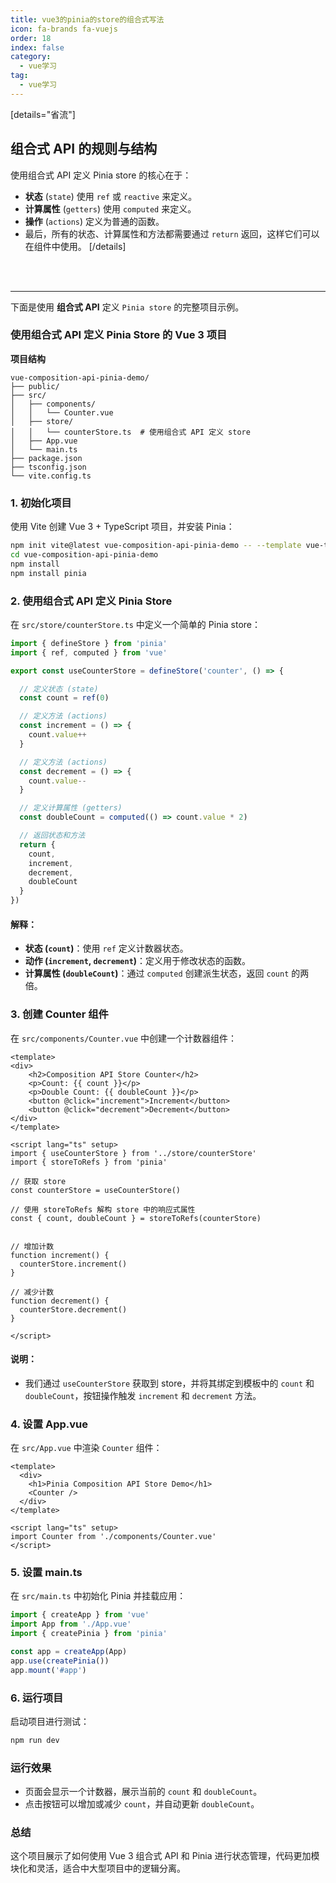 ```yaml
---
title: vue3的pinia的store的组合式写法
icon: fa-brands fa-vuejs
order: 18
index: false
category:
  - vue学习
tag:
  - vue学习
---
```








[details="省流"]
## 组合式 API 的规则与结构

使用组合式 API 定义 Pinia store 的核心在于：

- **状态** (`state`) 使用 `ref` 或 `reactive` 来定义。
- **计算属性** (`getters`) 使用 `computed` 来定义。
- **操作** (`actions`) 定义为普通的函数。
- 最后，所有的状态、计算属性和方法都需要通过 `return` 返回，这样它们可以在组件中使用。
[/details]


<br><br>

----





下面是使用 **组合式 API** 定义 `Pinia store` 的完整项目示例。

### 使用组合式 API 定义 Pinia Store 的 Vue 3 项目

**项目结构**

```
vue-composition-api-pinia-demo/
├── public/
├── src/
│   ├── components/
│   │   └── Counter.vue
│   ├── store/
│   │   └── counterStore.ts  # 使用组合式 API 定义 store
│   ├── App.vue
│   └── main.ts
├── package.json
├── tsconfig.json
└── vite.config.ts
```

### 1. 初始化项目

使用 Vite 创建 Vue 3 + TypeScript 项目，并安装 Pinia：

```bash
npm init vite@latest vue-composition-api-pinia-demo -- --template vue-ts
cd vue-composition-api-pinia-demo
npm install
npm install pinia
```

### 2. 使用组合式 API 定义 Pinia Store

在 `src/store/counterStore.ts` 中定义一个简单的 Pinia store：

```ts
import { defineStore } from 'pinia'
import { ref, computed } from 'vue'

export const useCounterStore = defineStore('counter', () => {

  // 定义状态 (state)
  const count = ref(0)

  // 定义方法 (actions)
  const increment = () => {
    count.value++
  }

  // 定义方法 (actions)
  const decrement = () => {
    count.value--
  }

  // 定义计算属性 (getters)
  const doubleCount = computed(() => count.value * 2)

  // 返回状态和方法
  return {
    count,
    increment,
    decrement,
    doubleCount
  }
})
```

#### 解释：

- **状态 (`count`)**：使用 `ref` 定义计数器状态。
- **动作 (`increment`, `decrement`)**：定义用于修改状态的函数。
- **计算属性 (`doubleCount`)**：通过 `computed` 创建派生状态，返回 `count` 的两倍。

### 3. 创建 Counter 组件

在 `src/components/Counter.vue` 中创建一个计数器组件：

```vue
<template>
<div>
    <h2>Composition API Store Counter</h2>
    <p>Count: {{ count }}</p>
    <p>Double Count: {{ doubleCount }}</p>
    <button @click="increment">Increment</button>
    <button @click="decrement">Decrement</button>
</div>
</template>

<script lang="ts" setup>
import { useCounterStore } from '../store/counterStore'
import { storeToRefs } from 'pinia'

// 获取 store
const counterStore = useCounterStore()

// 使用 storeToRefs 解构 store 中的响应式属性
const { count, doubleCount } = storeToRefs(counterStore)


// 增加计数
function increment() {
  counterStore.increment()
}

// 减少计数
function decrement() {
  counterStore.decrement()
}

</script>
```

#### 说明：

- 我们通过 `useCounterStore` 获取到 store，并将其绑定到模板中的 `count` 和 `doubleCount`，按钮操作触发 `increment` 和 `decrement` 方法。

### 4. 设置 App.vue

在 `src/App.vue` 中渲染 `Counter` 组件：

```vue
<template>
  <div>
    <h1>Pinia Composition API Store Demo</h1>
    <Counter />
  </div>
</template>

<script lang="ts" setup>
import Counter from './components/Counter.vue'
</script>
```

### 5. 设置 main.ts

在 `src/main.ts` 中初始化 Pinia 并挂载应用：

```ts
import { createApp } from 'vue'
import App from './App.vue'
import { createPinia } from 'pinia'

const app = createApp(App)
app.use(createPinia())
app.mount('#app')
```

### 6. 运行项目

启动项目进行测试：

```bash
npm run dev
```

### 运行效果

- 页面会显示一个计数器，展示当前的 `count` 和 `doubleCount`。
- 点击按钮可以增加或减少 `count`，并自动更新 `doubleCount`。

### 总结

这个项目展示了如何使用 Vue 3 组合式 API 和 Pinia 进行状态管理，代码更加模块化和灵活，适合中大型项目中的逻辑分离。